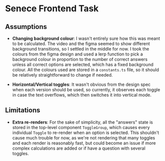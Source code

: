 # Senece Frontend Task

## Assumptions

- **Changing background colour**: I wasn't entirely sure how this was meant to be calculated. The video and the figma seemed to show different
background transitions, so I settled in the middle for now. I took the colours from the figma design and used a lerp function to pick a background
colour in proportion to the number of correct answers unless all correct options are selected, which has a fixed background colour. All the colours
used are stored in a `constants.ts` file, so it should be relatively straightforward to change if needed.

- **Horizontal/Vertical toggles**: It wasn't obvious from the design spec when each version should be used, so currently, it observes each toggle
in case the text overflows, which then switches it into vertical mode.

## Limitations

- **Extra re-renders**: For the sake of simplicity, all the "answers" state is stored in the top-level component `ToggleGroup`, which causes
every individual `Toggle` to re-render when an option is selected. This shouldn't cause much trouble for now, as we're not rendering that many
toggles and each render is reasonably fast, but could become an issue if more complex calculations are added or if have a question with several toggles.
